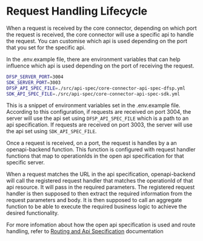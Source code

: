 # Request Handling Lifecycle
When a request is received by the core connector, depending on which port the request is received, the core connector will use a specific api to handle the request. You can customise which api is used depending on the port that you set for the specific api. 

In the .env.example file, there are environment variables that can help influence which api is used depending on the port of receiving the request.

```bash
DFSP_SERVER_PORT=3004
SDK_SERVER_PORT=3003
DFSP_API_SPEC_FILE=./src/api-spec/core-connector-api-spec-dfsp.yml
SDK_API_SPEC_FILE=./src/api-spec/core-connector-api-spec-sdk.yml
``` 
This is a snippet of environment variables set in the .env.example file. According to this configuration, if requests are received on port 3004, the server will use the api set using `DFSP_API_SPEC_FILE` which is a path to an api specification. If requests are received on port 3003, the server will use the api set using `SDK_API_SPEC_FILE`.

Once a request is received, on a port, the request is handles by a an openapi-backend function. This function is configured with request handler functions that map to operationIds in the open api specification for that specific server.

When a request matches the URL in the api specification, openapi-backend will call the registered request handler that matches the operationId of that api resource. It will pass in the required parameters. The registered request handler is then supposed to then extract the required information from the request parameters and body. It is then supposed to call an aggregate function to be able to execute the required business logic to achieve the desired functionality.

For more infomation about how the open api specification is used and route handling, refer to [Routing and Api Specification](./RoutingAndApiSpecifications.md) documentation 

